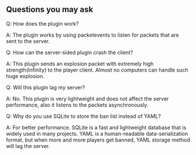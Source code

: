 ## Questions you may ask

Q: How does the plugin work?

A: The plugin works by using packetevents to listen for packets that are sent to the server.

Q: How can the server-sided plugin crash the client?

A: This plugin sends an explosion packet with extremely high strength(Infinity) to the player client. Almost no computers can handle such huge explosion.

Q: Will this plugin lag my server?

A: No. This plugin is very lightweight and does not affect the server performance, also it listens to the packets asynchronously.

Q: Why do you use SQLite to store the ban list instead of YAML?

A: For better performance. SQLite is a fast and lightweight database that is widely used in many projects. YAML is a human-readable data-serialization format, but when more and more players get banned, YAML storage method will lag the server.